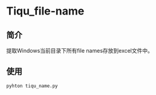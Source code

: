 # Tiqu_file-name

## 简介

提取Windows当前目录下所有file names存放到excel文件中。

## 使用


```cmd
pyhton tiqu_name.py

